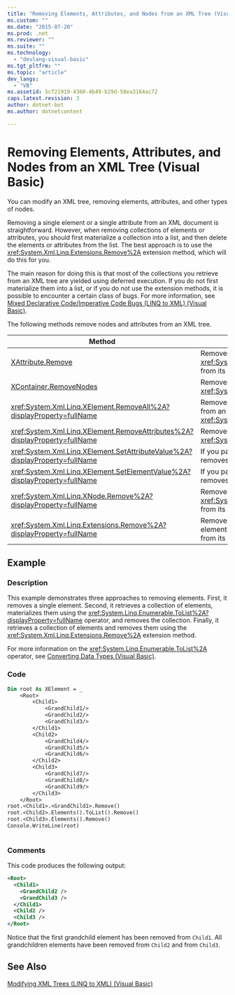 ```yaml
---
title: "Removing Elements, Attributes, and Nodes from an XML Tree (Visual Basic) | Microsoft Docs"
ms.custom: ""
ms.date: "2015-07-20"
ms.prod: .net
ms.reviewer: ""
ms.suite: ""
ms.technology: 
  - "devlang-visual-basic"
ms.tgt_pltfrm: ""
ms.topic: "article"
dev_langs: 
  - "VB"
ms.assetid: 5cf21919-4360-4b49-b29d-58ea3164ac72
caps.latest.revision: 3
author: dotnet-bot
ms.author: dotnetcontent

---
```

# Removing Elements, Attributes, and Nodes from an XML Tree (Visual Basic)
You can modify an XML tree, removing elements, attributes, and other types of nodes.  
  
 Removing a single element or a single attribute from an XML document is straightforward. However, when removing collections of elements or attributes, you should first materialize a collection into a list, and then delete the elements or attributes from the list. The best approach is to use the <xref:System.Xml.Linq.Extensions.Remove%2A> extension method, which will do this for you.  
  
 The main reason for doing this is that most of the collections you retrieve from an XML tree are yielded using deferred execution. If you do not first materialize them into a list, or if you do not use the extension methods, it is possible to encounter a certain class of bugs. For more information, see [Mixed Declarative Code/Imperative Code Bugs (LINQ to XML) (Visual Basic)](../../../../visual-basic/programming-guide/concepts/linq/mixed-declarative-code-imperative-code-bugs-linq-to-xml.md).  
  
 The following methods remove nodes and attributes from an XML tree.  
  
|Method|Description|  
|------------|-----------------|  
|[XAttribute.Remove](https://msdn.microsoft.com/library/system.xml.linq.xattribute.remove\(v=vs.110\).aspx)|Removes an <xref:System.Xml.Linq.XAttribute> from its parent.|  
|[XContainer.RemoveNodes](https://msdn.microsoft.com/library/system.xml.linq.xcontainer.removenodes\(v=vs.110\).aspx)|Removes the child nodes from an <xref:System.Xml.Linq.XContainer>.|  
|<xref:System.Xml.Linq.XElement.RemoveAll%2A?displayProperty=fullName>|Removes content and attributes from an <xref:System.Xml.Linq.XElement>.|  
|<xref:System.Xml.Linq.XElement.RemoveAttributes%2A?displayProperty=fullName>|Removes the attributes of an <xref:System.Xml.Linq.XElement>.|  
|<xref:System.Xml.Linq.XElement.SetAttributeValue%2A?displayProperty=fullName>|If you pass `null` for value, then removes the attribute.|  
|<xref:System.Xml.Linq.XElement.SetElementValue%2A?displayProperty=fullName>|If you pass `null` for value, then removes the child element.|  
|<xref:System.Xml.Linq.XNode.Remove%2A?displayProperty=fullName>|Removes an <xref:System.Xml.Linq.XNode> from its parent.|  
|<xref:System.Xml.Linq.Extensions.Remove%2A?displayProperty=fullName>|Removes every attribute or element in the source collection from its parent element.|  
  
## Example  
  
### Description  
 This example demonstrates three approaches to removing elements. First, it removes a single element. Second, it retrieves a collection of elements, materializes them using the <xref:System.Linq.Enumerable.ToList%2A?displayProperty=fullName> operator, and removes the collection. Finally, it retrieves a collection of elements and removes them using the <xref:System.Xml.Linq.Extensions.Remove%2A> extension method.  
  
 For more information on the <xref:System.Linq.Enumerable.ToList%2A> operator, see [Converting Data Types (Visual Basic)](../../../../visual-basic/programming-guide/concepts/linq/converting-data-types.md).  
  
### Code  
  
```vb  
Dim root As XElement = _  
    <Root>  
        <Child1>  
            <GrandChild1/>  
            <GrandChild2/>  
            <GrandChild3/>  
        </Child1>  
        <Child2>  
            <GrandChild4/>  
            <GrandChild5/>  
            <GrandChild6/>  
        </Child2>  
        <Child3>  
            <GrandChild7/>  
            <GrandChild8/>  
            <GrandChild9/>  
        </Child3>  
    </Root>  
root.<Child1>.<GrandChild1>.Remove()  
root.<Child2>.Elements().ToList().Remove()  
root.<Child3>.Elements().Remove()  
Console.WriteLine(root)  
  
```  
  
### Comments  
 This code produces the following output:  
  
```xml  
<Root>  
  <Child1>  
    <GrandChild2 />  
    <GrandChild3 />  
  </Child1>  
  <Child2 />  
  <Child3 />  
</Root>  
```  
  
 Notice that the first grandchild element has been removed from `Child1`. All grandchildren elements have been removed from `Child2` and from `Child3`.  
  
## See Also  
 [Modifying XML Trees (LINQ to XML) (Visual Basic)](../../../../visual-basic/programming-guide/concepts/linq/modifying-xml-trees-linq-to-xml.md)